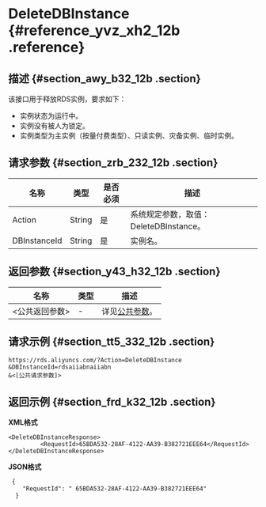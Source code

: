 # DeleteDBInstance {#reference_yvz_xh2_12b .reference}

## 描述 {#section_awy_b32_12b .section}

该接口用于释放RDS实例，要求如下：

-   实例状态为运行中。
-   实例没有被人为锁定。
-   实例类型为主实例（按量付费类型）、只读实例、灾备实例、临时实例。

## 请求参数 {#section_zrb_232_12b .section}

|名称|类型|是否必须|描述|
|--|--|----|--|
|Action|String|是|系统规定参数，取值：DeleteDBInstance。|
|DBInstanceId|String|是|实例名。|

## 返回参数 {#section_y43_h32_12b .section}

|名称|类型|描述|
|--|--|--|
|<公共返回参数\>|-|详见[公共参数](cn.zh-CN/API参考/使用API/公共参数.md#)。|

## 请求示例 {#section_tt5_332_12b .section}

```
https://rds.aliyuncs.com/?Action=DeleteDBInstance
&DBInstanceId=rdsaiiabnaiiabn
&<[公共请求参数]>
```

## 返回示例 {#section_frd_k32_12b .section}

**XML格式**

```
<DeleteDBInstanceResponse>  
         <RequestId>65BDA532-28AF-4122-AA39-B382721EEE64</RequestId>
</DeleteDBInstanceResponse>
```

**JSON格式**

```
 {
    "RequestId": " 65BDA532-28AF-4122-AA39-B382721EEE64"
  }
```

